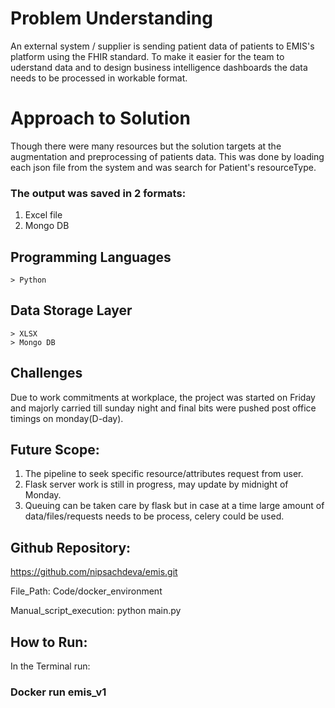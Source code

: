 # Problem Understanding
An external system / supplier is sending patient data of patients to EMIS's platform using the FHIR standard. To make it easier for the team to uderstand data and to design business intelligence dashboards the data needs to be processed in workable format.

# Approach to Solution
Though there were many resources but the solution targets at the augmentation and preprocessing of patients data. This was done by loading each json file from the system and was search for Patient's resourceType. 
### The output was saved in 2 formats:

1. Excel file
2. Mongo DB 

## Programming Languages 
	> Python 
## Data Storage Layer 
	> XLSX
	> Mongo DB
## Challenges

Due to work commitments at workplace, the project was started on Friday and majorly carried till sunday night and final bits were pushed post office timings on monday(D-day).

## Future Scope: 
1. The pipeline to seek specific resource/attributes request from user.
2. Flask server work is still in progress, may update by midnight of Monday.
3. Queuing can be taken care by flask but in case at a time large amount of data/files/requests needs to be process, celery could be used.

## Github Repository:
https://github.com/nipsachdeva/emis.git

File_Path: Code/docker_environment

Manual_script_execution: python main.py

## How to Run:

In the Terminal run: 

### Docker run emis_v1